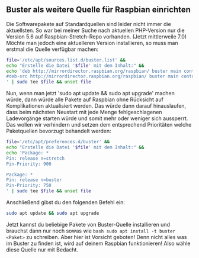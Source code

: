 ## Buster als weitere Quelle für Raspbian einrichten
Die Softwarepakete auf Standardquellen sind leider nicht immer die aktuellsten. So war bei meiner Suche nach aktuellen PHP-Version nur die Version 5.6 auf Raspbian-Stretch-Repo vorhanden. (Jetzt mittlerweile 7.0) Möchte man jedoch eine aktuelleren Version installieren, so muss man erstmal die Quelle verfügbar machen:
```bash
file='/etc/apt/sources.list.d/buster.list' &&
echo "Erstelle die Datei '$file' mit dem Inhalt:" &&
echo 'deb http://mirrordirector.raspbian.org/raspbian/ buster main contrib non-free rpi
#deb-src http://mirrordirector.raspbian.org/raspbian/ buster main contrib non-free rpi
' | sudo tee $file && unset file
```
Nun, wenn man jetzt 'sudo apt update && sudo apt upgrade' machen würde, dann würde alle Pakete auf Raspbian ohne Rücksicht auf Komplikationen aktualisiert werden. Das würde dann darauf hinauslaufen, dass beim nächsten Neustart mit jede Menge fehlgeschlagenen Ladevorgänge starten würde und somit mehr oder weniger sich aussperrt.
Das wollen wir verhindern und setzen dem entsprechend Prioritäten welche Paketquellen bevorzugt behandelt werden:
```bash
file='/etc/apt/preferences.d/buster' &&
echo "Erstelle die Datei '$file' mit dem Inhalt:" &&
echo 'Package: *
Pin: release n=stretch
Pin-Priority: 900

Package: *
Pin: release n=buster
Pin-Priority: 750
' | sudo tee $file && unset file
```
Anschließend gibst du den folgenden Befehl ein:
```bash
sudo apt update && sudo apt upgrade
```
Jetzt kannst du beliebige Pakete von Buster-Quelle installieren und brauchst dann nur noch sowas wie ```bash sudo apt install -t buster <Paket>``` zu schreiben. Aber hier ist Vorsicht geboten! Denn nicht alles was im Buster zu finden ist, wird auf deinem Raspbian funktionieren! Also wähle diese Quelle nur mit Bedacht.